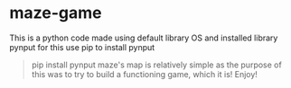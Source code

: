 # maze-game
This is a python code made using default library OS and installed library pynput
for this use pip to install pynput
>pip install pynput
maze's map is relatively simple as the purpose of this was to try to build a functioning game, which it is!
Enjoy!